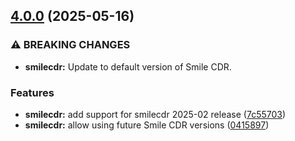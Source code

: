 ## [4.0.0](https://gitlab.com/smilecdr-public/smile-dh-helm-charts/compare/v3.0.0...v4.0.0) (2025-05-16)

### ⚠ BREAKING CHANGES

* **smilecdr:** Update to default version of Smile CDR.

### Features

* **smilecdr:** add support for smilecdr 2025-02 release ([7c55703](https://gitlab.com/smilecdr-public/smile-dh-helm-charts/commit/7c557036d7be66ca11e7c2d55b26bf21eae7d771))
* **smilecdr:** allow using future Smile CDR versions ([0415897](https://gitlab.com/smilecdr-public/smile-dh-helm-charts/commit/041589768073acf824875ca77be3b5a7c5b775fd))
